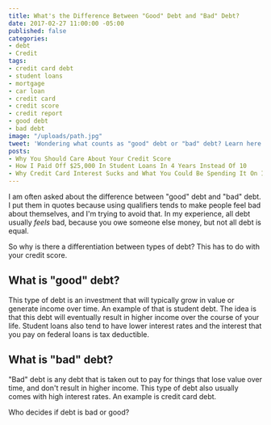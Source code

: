 ```yaml
---
title: What's the Difference Between "Good" Debt and "Bad" Debt?
date: 2017-02-27 11:00:00 -05:00
published: false
categories:
- debt
- Credit
tags:
- credit card debt
- student loans
- mortgage
- car loan
- credit card
- credit score
- credit report
- good debt
- bad debt
image: "/uploads/path.jpg"
tweet: 'Wondering what counts as "good" debt or "bad" debt? Learn here! #debt'
posts:
- Why You Should Care About Your Credit Score
- How I Paid Off $25,000 In Student Loans In 4 Years Instead Of 10
- Why Credit Card Interest Sucks and What You Could Be Spending It On Instead
---
```


I am often asked about the difference between "good" debt and "bad" debt. I put them in quotes because using qualifiers tends to make people feel bad about themselves, and I'm trying to avoid that.  In my experience, all debt usually *feels* bad, because you owe someone else money, but not all debt is equal.

So why is there a differentiation between types of debt? This has to do with your credit score.

## What is "good" debt?

This type of debt is an investment that will typically grow in value or generate income over time. An example of that is student debt. The idea is that this debt will eventually result in higher income over the course of your life. Student loans also tend to have lower interest rates and the interest that you pay on federal loans is tax deductible. 

## What is "bad" debt?

"Bad" debt is any debt that is taken out to pay for things that lose value over time, and don't result in higher income. This type of debt also usually comes with high interest rates. An example is credit card debt. 

Who decides if debt is bad or good?